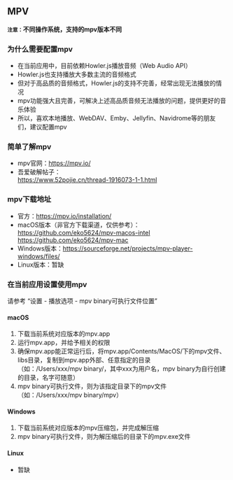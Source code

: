 ## MPV
  
<b>`注意：`不同操作系统，支持的mpv版本不同</b> 
  
### 为什么需要配置mpv
* 在当前应用中，目前依赖Howler.js播放音频（Web Audio API）
* Howler.js也支持播放大多数主流的音频格式
* 但对于高品质的音频格式，Howler.js的支持不完善，经常出现无法播放的情况
* mpv功能强大且完善，可解决上述高品质音频无法播放的问题，提供更好的音乐体验
* 所以，喜欢本地播放、WebDAV、Emby、Jellyfin、Navidrome等的朋友们，建议配置mpv
  
### 简单了解mpv  
* mpv官网：https://mpv.io/  
* 吾爱破解帖子：  
https://www.52pojie.cn/thread-1916073-1-1.html

### mpv下载地址  
* 官方：https://mpv.io/installation/
* macOS版本（非官方下载渠道，仅供参考）：   
https://github.com/eko5624/mpv-macos-intel  
https://github.com/eko5624/mpv-mac
* Windows版本：https://sourceforge.net/projects/mpv-player-windows/files/
* Linux版本：暂缺  

### 在当前应用设置使用mpv
请参考 “设置 - 播放选项 - mpv binary可执行文件位置”

#### macOS
1. 下载当前系统对应版本的mpv.app  
2. 运行mpv.app，并给予相关的权限
3. 确保mpv.app能正常运行后，将mpv.app/Contents/MacOS/下的mpv文件、libs目录，复制到mpv.app外部、任意指定的目录  
（如：/Users/xxx/mpv binary/，其中xxx为用户名，mpv binary为自行创建的目录，名字可随意）
4. mpv binary可执行文件，则为该指定目录下的mpv文件（如：/Users/xxx/mpv binary/mpv）
  
#### Windows
1. 下载当前系统对应版本的mpv压缩包，并完成解压缩
2. mpv binary可执行文件，则为解压缩后的目录下的mpv.exe文件

#### Linux
* 暂缺